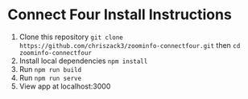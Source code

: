 # Connect Four Install Instructions
1. Clone this repository ```git clone https://github.com/chriszack3/zoominfo-connectfour.git``` then ```cd zoominfo-connectfour```
2. Install local dependencies ```npm install```
3. Run ```npm run build```
4. Run ```npm run serve```
5. View app at localhost:3000